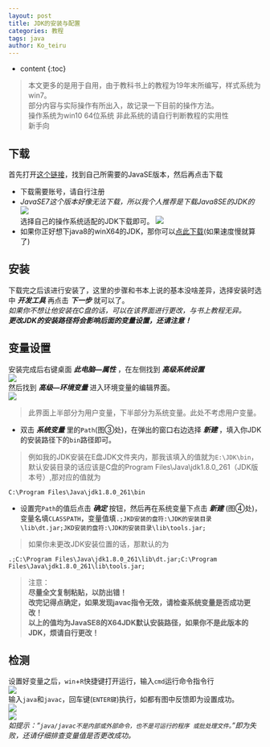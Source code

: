 ```yaml
---
layout: post
title: JDK的安装与配置
categories: 教程
tags: java
author: Ko_teiru
---
```


* content
{:toc}

> 本文更多的是用于自用，由于教科书上的教程为19年末所编写，样式系统为win7。  
部分内容与实际操作有所出入，故记录一下目前的操作方法。  
操作系统为win10 64位系统 非此系统的请自行判断教程的实用性  
新手向  






## 下载  

首先打开[这个链接](https://www.oracle.com/java/technologies/javase-downloads.html)，找到自己所需要的JavaSE版本，然后再点击下载
* 下载需要账号，请自行注册  
* *JavaSE7这个版本好像无法下载，所以我个人推荐是下载Java8SE的JDK的* 
![](https://cdn.jsdelivr.net/gh/Small-tailqwq/img/2020-10/2020-10-16%20140141.png)  
选择自己的操作系统适配的JDK下载即可。
![](https://cdn.jsdelivr.net/gh/Small-tailqwq/img/2020-10/2020-10-16%20141029.png)  
* 如果你正好想下java8的winX64的JDK，那你可以[点此下载](https://od.hayasa.org/%E8%BD%AF%E4%BB%B6/JDK/jdk-8u261-windows-x64.exe)(如果速度慢就算了)  

## 安装  

下载完之后该进行安装了，这里的步骤和书本上说的基本没啥差异，选择安装时选中 ***开发工具*** 再点击 ***下一步*** 就可以了。  
*如果你不想让他安装在C盘的话，可以在该界面进行更改，与书上教程无异。*  
***更改JDK的安装路径将会影响后面的变量设置，还请注意！***  

## 变量设置  

安装完成后右键桌面 ***此电脑—属性*** ，在左侧找到 ***高级系统设置***   
![](https://cdn.jsdelivr.net/gh/Small-tailqwq/img/2020-10/屏幕截图%202020-10-17%20173831.png)  
然后找到 ***高级—环境变量*** 进入环境变量的编辑界面。  
![](https://cdn.jsdelivr.net/gh/Small-tailqwq/img/2020-10/屏幕截图%202020-10-17%20174027.png)  
> 此界面上半部分为用户变量，下半部分为系统变量。此处不考虑用户变量。  


- 双击 ***系统变量*** 里的`Path`(图③处)，在弹出的窗口右边选择 ***新建*** ，填入你JDK的安装路径下的`bin`路径即可。  
> 例如我的JDK安装在E盘JDK文件夹内，那我该填入的值就为`E:\JDK\bin`，默认安装目录的话应该是C盘的Program Files\Java\jdk1.8.0_261（JDK版本号）,那对应的值就为  
```
C:\Program Files\Java\jdk1.8.0_261\bin
```  


- 设置完`Path`的值后点击 ***确定*** 按钮，然后再在系统变量下点击 ***新建*** (图④处)，变量名填`CLASSPATH`，变量值填`.;JKD安装的盘符:\JDK的安装目录\lib\dt.jar;JKD安装的盘符:\JDK的安装目录\lib\tools.jar;`  
> 如果你未更改JDK安装位置的话，那默认的为  
```
.;C:\Program Files\Java\jdk1.8.0_261\lib\dt.jar;C:\Program Files\Java\jdk1.8.0_261\lib\tools.jar;
```


> 注意：  
**尽量全文复制粘贴，以防出错！**  
**改完记得点确定，如果发现javac指令无效，请检查系统变量是否成功更改！**  
**以上的值均为JavaSE8的X64JDK默认安装路径，如果你不是此版本的JDK，烦请自行更改！**


## 检测  

设置好变量之后，`win`+`R`快捷键打开运行，输入`cmd`运行命令指令行  
![](https://cdn.jsdelivr.net/gh/Small-tailqwq/img/2020-10/屏幕截图%202020-10-17%20175025.png)  
输入`java`和`javac`，回车键(`ENTER键`)执行，如都有图中反馈即为设置成功。   
![](https://cdn.jsdelivr.net/gh/Small-tailqwq/img/2020-10/屏幕截图%202020-10-17%20175126.png)  
![](https://cdn.jsdelivr.net/gh/Small-tailqwq/img/2020-10/屏幕截图%202020-10-17%20175158.png)  
*如提示：“```java/javac不是内部或外部命令，也不是可运行的程序
或批处理文件。```”即为失败，还请仔细排查变量值是否更改成功。*  

